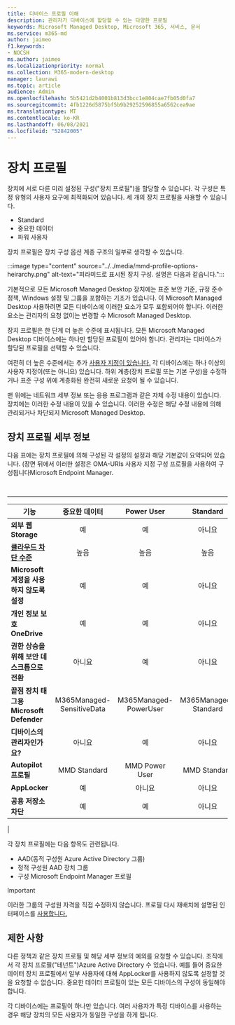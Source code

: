 ```yaml
---
title: 디바이스 프로필 이해
description: 관리자가 디바이스에 할당할 수 있는 다양한 프로필
keywords: Microsoft Managed Desktop, Microsoft 365, 서비스, 문서
ms.service: m365-md
author: jaimeo
f1.keywords:
- NOCSH
ms.author: jaimeo
ms.localizationpriority: normal
ms.collection: M365-modern-desktop
manager: laurawi
ms.topic: article
audience: Admin
ms.openlocfilehash: 5b5421d2b4001b813d3bcc1e804cae7fb05d0fa7
ms.sourcegitcommit: 4fb1226d5875bf5b9b29252596855a6562cea9ae
ms.translationtype: MT
ms.contentlocale: ko-KR
ms.lasthandoff: 06/08/2021
ms.locfileid: "52842005"
---
```

# <a name="device-profiles"></a>장치 프로필

장치에 서로 다른 미리 설정된 구성("장치 프로필")을 할당할 수 있습니다. 각 구성은 특정 유형의 사용자 요구에 최적화되어 있습니다. 세 개의 장치 프로필을 사용할 수 있습니다.

- Standard
- 중요한 데이터
- 파워 사용자

장치 프로필은 장치 구성 옵션 계층 구조의 일부로 생각할 수 있습니다.

:::image type="content" source="../../media/mmd-profile-options-heirarchy.png" alt-text="피라미드로 표시된 장치 구성. 설명은 다음과 같습니다.":::

기본적으로 모든 Microsoft Managed Desktop 장치에는 표준 보안 기준, 규정 준수 정책, Windows 설정 및 그룹을 포함하는 기초가 있습니다. 이 Microsoft Managed Desktop 사용하려면 모든 디바이스에 이러한 요소가 모두 포함되어야 합니다. 이러한 요소는 관리자의 요청 없이는 변경할 수 Microsoft Managed Desktop.

장치 프로필은 한 단계 더 높은 수준에 표시됩니다. 모든 Microsoft Managed Desktop 디바이스에는 하나만 할당된 프로필이 있어야 합니다. 관리자는 디바이스가 할당된 프로필을 선택할 수 있습니다.

여전히 더 높은 수준에서는 추가 [사용자 지정이 있습니다.](customizing.md) 각 디바이스에는 하나 이상의 사용자 지정이(또는 아니요) 있습니다. 하위 계층(장치 프로필 또는 기본 구성)을 수정하거나 표준 구성 위에 계층화된 완전히 새로운 요청이 될 수 있습니다.

맨 위에는 네트워크 세부 정보 또는 응용 프로그램과 같은 자체 수정 내용이 있습니다. 장치에는 이러한 수정 내용이 있을 수 있습니다. 이러한 수정은 해당 수정 내용에 의해 관리되거나 차단되지 Microsoft Managed Desktop.


## <a name="device-profile-details"></a>장치 프로필 세부 정보

다음 표에는 장치 프로필에 의해 구성된 각 설정의 설정과 해당 기본값이 요약되어 있습니다. (장면 뒤에서 이러한 설정은 OMA-URIs 사용자 지정 구성 프로필을 사용하여 구성됩니다Microsoft Endpoint Manager.

<br>

****

|기능|중요한 데이터|Power User|Standard|
|---|:---:|:---:|:---:|
|**외부 웹 Storage**|예|예|아니요|
|**[클라우드 차단 수준](/graph/api/resources/intune-deviceconfig-defendercloudblockleveltype)**|높음|높음|높음|
|**Microsoft 계정을 사용하지 않도록 설정**|예|예|아니요|
|**개인 정보 보호 OneDrive**|예|예|아니요|
|**권한 상승을 위해 보안 데스크톱으로 전환**|아니요|예|아니요|
|**끝점 장치 태그용 Microsoft Defender**|M365Managed-SensitiveData|M365Managed-PowerUser|M365Managed-Standard|
|**디바이스의 관리자인가요?**|아니요|예|아니요|
|**Autopilot 프로필**|MMD Standard|MMD Power User|MMD Standard|
|**AppLocker**|예|아니요|아니요|
|**공용 저장소 차단**|예|예|아니요|
|

각 장치 프로필에는 다음 항목도 관련됩니다.

- AAD(동적 구성원 Azure Active Directory 그룹)
- 정적 구성원 AAD 장치 그룹
- 구성 Microsoft Endpoint Manager 프로필

> [!IMPORTANT]
> 이러한 그룹의 구성원 자격을 직접 수정하지 않습니다. 프로필 다시 재배치에 설명된 인터페이스를 [사용합니다.](../working-with-managed-desktop/change-device-profile.md)

## <a name="limitations"></a>제한 사항

다른 정책과 같은 장치 프로필 및 해당 세부 정보의 예외를 요청할 수 있습니다. 조직에서 각 장치 프로필("테넌트")Azure Active Directory 수 있습니다. 예를 들어 중요한 데이터 장치 프로필에서 일부 사용자에 대해 AppLocker를 사용하지 않도록 설정할 것을 요청할 수 없습니다. 중요한 데이터 프로필이 있는 모든 디바이스의 구성이 동일해야 합니다.

각 디바이스에는 프로필이 하나만 있습니다. 여러 사용자가 특정 디바이스를 사용하는 경우 해당 장치의 모든 사용자가 동일한 구성을 하게 됩니다.
